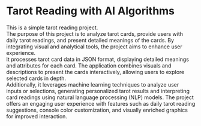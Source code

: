 # Tarot Reading with AI Algorithms
This is a simple tarot reading project.
<br>
The purpose of this project is to analyze tarot cards, provide users with daily tarot readings, and present detailed meanings of the cards. 
By integrating visual and analytical tools, the project aims to enhance user experience.
<br>
It processes tarot card data in JSON format, displaying detailed meanings and attributes for each card. 
The application combines visuals and descriptions to present the cards interactively, allowing users to explore selected cards in depth.
<br>
Additionally, it leverages machine learning techniques to analyze user inputs or selections, generating personalized tarot results and interpreting card readings using natural language processing (NLP) models. 
The project offers an engaging user experience with features such as daily tarot reading suggestions, console color customization, and visually enriched graphics for improved interaction.
